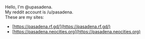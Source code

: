 Hello, I'm @upasadena.  
My reddit account is /u/pasadena.  
These are my sites:  
* [https://pasadena.rf.gd/](https://pasadena.rf.gd/)
* [https://pasadena.neocities.org](https://pasadena.neocities.org)
